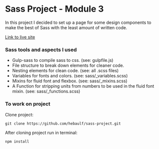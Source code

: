 # Sass Project - Module 3

In this project I decided to set up a page for some design components to make the best of Sass with the least amount of written code.

[Link to live site](https://hebaulf.github.io/sass-project/)



### Sass tools and aspects I used

- Gulp-sass to compile sass to css. (see: gulpfile.js)
- File structure to break down elements for cleaner code.
- Nesting elements for clean code. (see: all .scss files)
- Variables for fonts and colors. (see: sass/\_variables.scss)
- Mixins for fluid font and flexbox. (see: sass/\_mixins.scss)
- A Function for stripping units from numbers to be used in the fluid font mixin. (see: sass/\_functions.scss)



### To work on project

Clone project:

`git clone https://github.com/hebaulf/sass-project.git`

After cloning project run in terminal:

`npm install`
